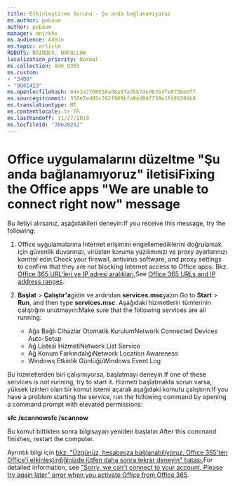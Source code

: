 ```yaml
---
title: Etkinleştirme Sorunu - Şu anda bağlanamıyoruz
ms.author: pebaum
author: pebaum
manager: mnirkhe
ms.audience: Admin
ms.topic: article
ROBOTS: NOINDEX, NOFOLLOW
localization_priority: Normal
ms.collection: Adm_O365
ms.custom:
- "3408"
- "9001423"
ms.openlocfilehash: 84e3a7700558ad8a5fad5b7ded6354fe8736e0f7
ms.sourcegitcommit: 358e7ed05c262f909bfa9ed0df730e1fd89266b8
ms.translationtype: MT
ms.contentlocale: tr-TR
ms.lasthandoff: 11/27/2019
ms.locfileid: "39628262"
---
```

# <a name="fixing-the-office-apps-we-are-unable-to-connect-right-now-message"></a><span data-ttu-id="b1713-102">Office uygulamalarını düzeltme "Şu anda bağlanamıyoruz" iletisi</span><span class="sxs-lookup"><span data-stu-id="b1713-102">Fixing the Office apps "We are unable to connect right now" message</span></span>

<span data-ttu-id="b1713-103">Bu iletiyi alırsanız, aşağıdakileri deneyin:</span><span class="sxs-lookup"><span data-stu-id="b1713-103">If you receive this message, try the following:</span></span>

1. <span data-ttu-id="b1713-104">Office uygulamalarına Internet erişimini engellemediklerini doğrulamak için güvenlik duvarınızı, virüsten koruma yazılımınızı ve proxy ayarlarınızı kontrol edin.</span><span class="sxs-lookup"><span data-stu-id="b1713-104">Check your firewall, antivirus software, and proxy settings to confirm that they are not blocking Internet access to Office apps.</span></span> <span data-ttu-id="b1713-105">Bkz. [Office 365 URL'leri ve IP adresi aralıkları.](https://docs.microsoft.com/office365/enterprise/urls-and-ip-address-ranges)</span><span class="sxs-lookup"><span data-stu-id="b1713-105">See [Office 365 URLs and IP address ranges](https://docs.microsoft.com/office365/enterprise/urls-and-ip-address-ranges).</span></span>

2. <span data-ttu-id="b1713-106">**Başlat** > **Çalıştır'a**gidin ve ardından **services.msc**yazın.</span><span class="sxs-lookup"><span data-stu-id="b1713-106">Go to **Start** > **Run**, and then type **services.msc**.</span></span> <span data-ttu-id="b1713-107">Aşağıdaki hizmetlerin tümlerinin çalıştığını unutmayın:</span><span class="sxs-lookup"><span data-stu-id="b1713-107">Make sure that the following services are all running:</span></span>
    - <span data-ttu-id="b1713-108">Ağa Bağlı Cihazlar Otomatik Kurulum</span><span class="sxs-lookup"><span data-stu-id="b1713-108">Network Connected Devices Auto-Setup</span></span>
    - <span data-ttu-id="b1713-109">Ağ Listesi Hizmeti</span><span class="sxs-lookup"><span data-stu-id="b1713-109">Network List Service</span></span>
    - <span data-ttu-id="b1713-110">Ağ Konum Farkındalığı</span><span class="sxs-lookup"><span data-stu-id="b1713-110">Network Location Awareness</span></span>
    - <span data-ttu-id="b1713-111">Windows Etkinlik Günlüğü</span><span class="sxs-lookup"><span data-stu-id="b1713-111">Windows Event Log</span></span>

<span data-ttu-id="b1713-112">Bu hizmetlerden biri çalışmıyorsa, başlatmayı deneyin.</span><span class="sxs-lookup"><span data-stu-id="b1713-112">If one of these services is not running, try to start it.</span></span> <span data-ttu-id="b1713-113">Hizmeti başlatmakta sorun varsa, yüksek izinleri olan bir komut istemi açarak aşağıdaki komutu çalıştırın:</span><span class="sxs-lookup"><span data-stu-id="b1713-113">If you have a problem starting the service, run the following command by opening a command prompt with elevated permissions:</span></span>

<span data-ttu-id="b1713-114">**sfc /scannow**</span><span class="sxs-lookup"><span data-stu-id="b1713-114">**sfc /scannow**</span></span>

<span data-ttu-id="b1713-115">Bu komut bittikten sonra bilgisayarı yeniden başlatın.</span><span class="sxs-lookup"><span data-stu-id="b1713-115">After this command finishes, restart the computer.</span></span>

<span data-ttu-id="b1713-116">Ayrıntılı bilgi için [bkz: "Üzgünüz, hesabınıza bağlanabiliyoruz. Office 365'ten Office'i etkinleştirdiğinizde lütfen daha sonra tekrar deneyin" hatası.](https://docs.microsoft.com/office/troubleshoot/activation-installation/issue-when-activate-office-from-office-365)</span><span class="sxs-lookup"><span data-stu-id="b1713-116">For detailed information, see ["Sorry, we can't connect to your account. Please try again later" error when you activate Office from Office 365](https://docs.microsoft.com/office/troubleshoot/activation-installation/issue-when-activate-office-from-office-365).</span></span>